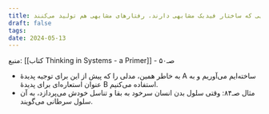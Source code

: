 ```yaml
---
title: سیستم‌هایی که ساختار فیدبک مشابهی دارند، رفتارهای مشابهی هم تولید می‌کنند
draft: false
tags: 
date: 2024-05-13
---
```

منبع: [[کتاب Thinking in Systems - a Primer]] - صـ۵۰

- به خاطر همین، مدلی را که پیش از این برای توجیه پدیدهٔ A ساخته‌ایم می‌آوریم و به عنوان استعاره‌ای برای پدیدهٔ B استفاده می‌کنیم.
- مثال صـ۸۴: وقتی سلول بدن انسان سرخود به بقا و تناسل خودش می‌پردازد، به آن سلول سرطانی می‌گویند.